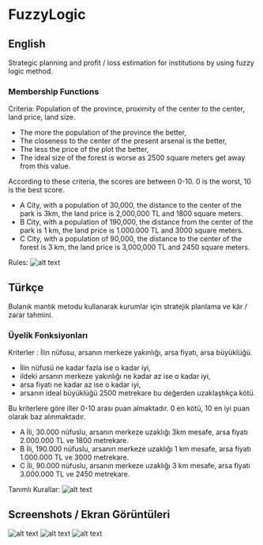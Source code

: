 # FuzzyLogic

## English
Strategic planning and profit / loss estimation for institutions by using fuzzy logic method.

### Membership Functions
Criteria: Population of the province, proximity of the center to the center, land price, land size.

*	The more the population of the province the better,
*	The closeness to the center of the present arsenal is the better,
*	The less the price of the plot the better,
*	The ideal size of the forest is worse as 2500 square meters get away from this value.

According to these criteria, the scores are between 0-10. 0 is the worst, 10 is the best score.

* A City, with a population of 30,000, the distance to the center of the park is 3km, the land price is 2,000,000 TL and 1800 square meters.
* B City, with a population of 190,000, the distance from the center of the park is 1 km, the land price is 1.000.000 TL and 3000 square meters.
* C City, with a population of 90,000, the distance to the center of the forest is 3 km, the land price is 3,000,000 TL and 2450 square meters.

Rules:
![alt text](https://i0.wp.com/kerembahcivan.com/wp-content/uploads/2018/02/FuzzyLogicRules.png?w=973&ssl=1)


## Türkçe
Bulanık mantık metodu kullanarak kurumlar için stratejik planlama ve kâr / zarar tahmini.

### Üyelik Fonksiyonları
Kriterler : İlin nüfusu,  arsanın merkeze yakınlığı,  arsa fiyatı, arsa büyüklüğü.

*	İlin nüfusü ne kadar fazla ise o kadar iyi, 
*	ildeki arsanın merkeze yakınlığı ne kadar az ise o kadar iyi,
*	arsa fiyatı ne kadar az ise o kadar iyi, 
*	arsanın ideal büyüklüğü 2500 metrekare  bu değerden uzaklaştıkça kötü.

Bu kriterlere göre iller 0-10 arası puan almaktadır. 0 en kötü, 10 en iyi puan olarak baz alınmaktadır.

* A İli, 30.000 nüfuslu, arsanın merkeze uzaklığı 3km mesafe, arsa fiyatı 2.000.000 TL ve 1800 metrekare.
* B İli, 190.000 nüfuslu, arsanın merkeze uzaklığı 1 km mesafe, arsa fiyatı 1.000.000 TL ve 3000 metrekare.
* C İli, 90.000 nüfuslu, arsanın merkeze uzaklığı 3 km mesafe, arsa fiyatı 3.000.000 TL ve 2450 metrekare.

Tanımlı Kurallar:
![alt text](https://i0.wp.com/kerembahcivan.com/wp-content/uploads/2018/02/FuzzyLogicRules.png?w=973&ssl=1)

## Screenshots / Ekran Görüntüleri
![alt text](https://raw.githubusercontent.com/kerembahcivan/FuzzyLogic/master/1.jpeg)
![alt text](https://raw.githubusercontent.com/kerembahcivan/FuzzyLogic/master/2.jpeg)
![alt text](https://raw.githubusercontent.com/kerembahcivan/FuzzyLogic/master/3.jpeg)
